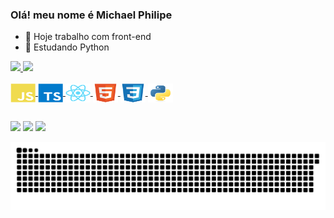 ### Olá! meu nome é Michael Philipe

- 🔭 Hoje trabalho com front-end
- 🌱 Estudando Python

<div display="flex" flex-direction="row">
  <a href="https://github.com/Michael-Philipe">
  <img height="170em" src="https://github-readme-stats.vercel.app/api?username=Michael-Philipe&show_icons=true&theme=radical&include_all_commits=true&count_private=true&title_color=08B8DC&text_color=C8DEE4&bg_color=1A1A1A"/>
  <img height="170em" src="https://github-readme-stats.vercel.app/api/top-langs/?username=MIchael-Philipe&layout=compact&langs_count=7&theme=radical&title_color=08B8DC&text_color=C8DEE4&bg_color=1A1A1A"/>
</div>
  
<div style="display: inline_block"><br>
  <img align="center" alt="michael-Js" height="30" width="40" src="https://raw.githubusercontent.com/devicons/devicon/master/icons/javascript/javascript-plain.svg">
  <img align="center" alt="michael-Ts" height="30" width="40" src="https://raw.githubusercontent.com/devicons/devicon/master/icons/typescript/typescript-plain.svg">
  <img align="center" alt="michael-React" height="30" width="40" src="https://raw.githubusercontent.com/devicons/devicon/master/icons/react/react-original.svg">
  <img align="center" alt="michael-HTML" height="30" width="40" src="https://raw.githubusercontent.com/devicons/devicon/master/icons/html5/html5-original.svg">
  <img align="center" alt="michael-CSS" height="30" width="40" src="https://raw.githubusercontent.com/devicons/devicon/master/icons/css3/css3-original.svg">
  <img align="center" alt="michael-Python" height="30" width="40" src="https://raw.githubusercontent.com/devicons/devicon/master/icons/python/python-original.svg">
</div>
  
  ##
  
 <div> 
 <a href="https://discord.gg/CcSZvTTh" target="_blank"><img src="https://img.shields.io/badge/Discord-7289DA?style=for-the-badge&logo=discord&logoColor=white" target="_blank"></a> 
  <a href = "mailto:michael.philipe2013@gmail.com"><img src="https://img.shields.io/badge/-Gmail-%23333?style=for-the-badge&logo=gmail&logoColor=white" target="_blank"></a>
  <a href="https://www.linkedin.com/in/michaelphilipe" target="_blank"><img src="https://img.shields.io/badge/-LinkedIn-%230077B5?style=for-the-badge&logo=linkedin&logoColor=white" target="_blank"></a> 
 
 ![Snake animation](https://github.com/Michael-Philipe/Michael-Philipe/blob/output/github-contribution-grid-snake.svg)
 
</div>
